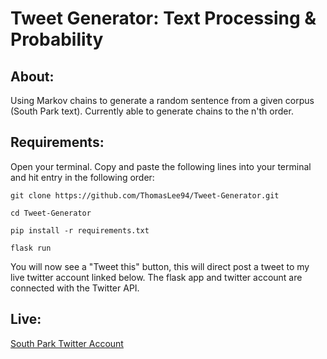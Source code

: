 # Tweet Generator: Text Processing & Probability

## About:

Using Markov chains to generate a random sentence from a given corpus (South Park text). 
Currently able to generate chains to the n'th order. 

## Requirements: 

Open your terminal. Copy and paste the following lines into your terminal and hit entry in the following order:

```
git clone https://github.com/ThomasLee94/Tweet-Generator.git
```

```
cd Tweet-Generator
```

```
pip install -r requirements.txt
```

```
flask run
```

You will now see a "Tweet this" button, this will direct post a tweet to my live twitter account linked below. The flask app and twitter account are connected with the Twitter API. 

## Live:
[South Park Twitter Account](https://twitter.com/Southparktweet2?lang=en)

